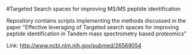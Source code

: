 #Targeted Search spaces for improving MS/MS peptide identification

Repository contains scripts implementing the methods discussed in the paper
"Effective leveraging of Targeted search spaces for improving peptide identification in Tandem mass spectrometry based proteomics"

Link: http://www.ncbi.nlm.nih.gov/pubmed/26569054


